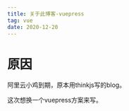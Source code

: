 ```yaml
---
title: 关于此博客-vuepress
tag: vue
date: 2020-12-20
---
```


# 原因

阿里云小鸡到期，原本用thinkjs写的blog。

这次想换一个vuepress方案来写。